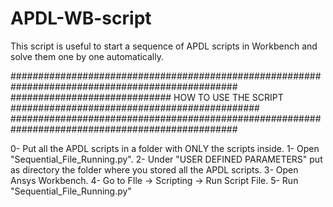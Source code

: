 # APDL-WB-script
This script is useful to start a sequence of APDL scripts in Workbench and solve them one by one automatically.

#################################################################################################
############################# HOW TO USE THE SCRIPT #############################################
#################################################################################################

0- Put all the APDL scripts in a folder with ONLY the scripts inside.
1- Open "Sequential_File_Running.py".
2- Under "USER DEFINED PARAMETERS" put as directory the folder where you stored all the APDL scripts.
3- Open Ansys Workbench.
4- Go to   FIle -> Scripting -> Run Script File.
5- Run "Sequential_File_Running.py"
